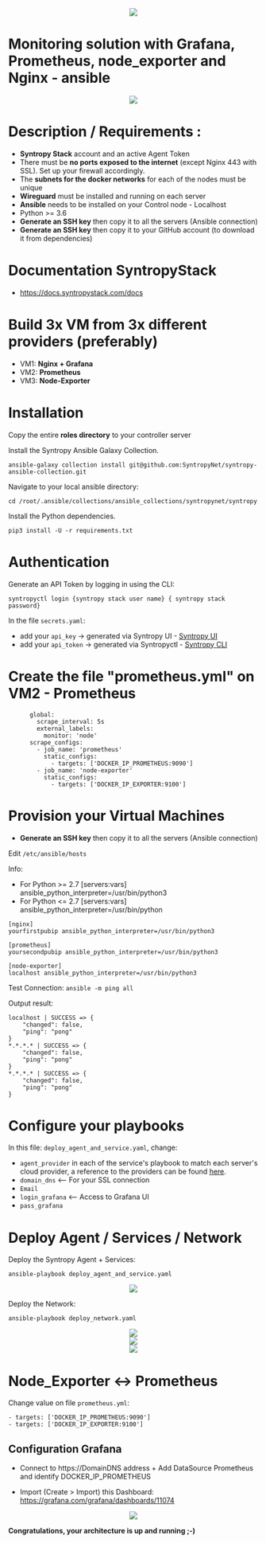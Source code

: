 <center><img src="images/logo_mon2.png"></center>

# Monitoring solution with Grafana, Prometheus, node_exporter and Nginx - ansible

<center><img src="images/Diagram.png"></center>

# Description / Requirements :

- **Syntropy Stack** account and an active Agent Token
- There must be **no ports exposed to the internet** (except Nginx 443 with SSL). Set up your firewall accordingly.
- The **subnets for the docker networks** for each of the nodes must be unique
- **Wireguard** must be installed and running on each server
- **Ansible** needs to be installed on your Control node - Localhost
- Python >= 3.6
- **Generate an SSH key** then copy it to all the servers (Ansible connection)
- **Generate an SSH key** then copy it to your GitHub account (to download it from dependencies)

# Documentation SyntropyStack

- https://docs.syntropystack.com/docs

# Build 3x VM from 3x different providers (preferably)

- VM1:  **Nginx + Grafana**
- VM2:  **Prometheus**
- VM3:  **Node-Exporter**

# Installation

Copy the entire **roles directory** to your controller server

Install the Syntropy Ansible Galaxy Collection.

```
ansible-galaxy collection install git@github.com:SyntropyNet/syntropy-ansible-collection.git
```

Navigate to your local ansible directory:

```
cd /root/.ansible/collections/ansible_collections/syntropynet/syntropy
```

Install the Python dependencies.

```
pip3 install -U -r requirements.txt
```

# Authentication

Generate an API Token by logging in using the CLI:

```
syntropyctl login {syntropy stack user name} { syntropy stack password}
```

In the file `secrets.yaml`:
- add your `api_key`   -> generated via Syntropy UI - [Syntropy UI](https://docs.syntropystack.com/docs/get-your-agent-token)
- add your `api_token` -> generated via Syntropyctl  - [Syntropy CLI](https://github.com/SyntropyNet/syntropy-cli)


# Create the file "prometheus.yml" on VM2 - Prometheus

```
      global:
        scrape_interval: 5s
        external_labels:
          monitor: 'node'
      scrape_configs:
        - job_name: 'prometheus'
          static_configs:
            - targets: ['DOCKER_IP_PROMETHEUS:9090']
        - job_name: 'node-exporter'
          static_configs:
            - targets: ['DOCKER_IP_EXPORTER:9100']
```


# Provision your Virtual Machines

- **Generate an SSH key** then copy it to all the servers (Ansible connection)

Edit `/etc/ansible/hosts`

Info:
- For Python >= 2.7 [servers:vars] ansible_python_interpreter=/usr/bin/python3
- For Python <= 2.7 [servers:vars] ansible_python_interpreter=/usr/bin/python

```
[nginx]
yourfirstpubip ansible_python_interpreter=/usr/bin/python3

[prometheus]
yoursecondpubip ansible_python_interpreter=/usr/bin/python3

[node-exporter]
localhost ansible_python_interpreter=/usr/bin/python3
```

Test Connection: `ansible -m ping all`

Output result:
```
localhost | SUCCESS => {
    "changed": false,
    "ping": "pong"
}
*.*.*.* | SUCCESS => {
    "changed": false,
    "ping": "pong"
}
*.*.*.* | SUCCESS => {
    "changed": false,
    "ping": "pong"
}
```

# Configure your playbooks

In this file: `deploy_agent_and_service.yaml`, change:
- `agent_provider` in each of the service's playbook to match each server's cloud provider, a reference to the providers can be found [here](https://docs.syntropystack.com/docs/syntropy-agent-variables).
- `domain_dns` <-- For your SSL connection
- `Email`
- `login_grafana` <-- Access to Grafana UI
- `pass_grafana`


# Deploy Agent / Services / Network

Deploy the Syntropy Agent + Services:
```
ansible-playbook deploy_agent_and_service.yaml
```
<center><img src="images/endpoints_services_mon2.png"></center>


Deploy the Network:
```
ansible-playbook deploy_network.yaml
```
<center><img src="images/network_mon2.png"></center>
<center><img src="images/network_connexion_topology_mon2.png"></center>
<center><img src="images/network_connexion_mon2.png"></center>


# Node_Exporter <-> Prometheus

Change value on file `prometheus.yml`:
```
- targets: ['DOCKER_IP_PROMETHEUS:9090']
- targets: ['DOCKER_IP_EXPORTER:9100']
```


## Configuration Grafana

- Connect to https://DomainDNS address + Add DataSource Prometheus and identify DOCKER_IP_PROMETHEUS

- Import (Create > Import) this Dashboard: https://grafana.com/grafana/dashboards/11074

<center><img src="images/grafana_mon2.png"></center>


**Congratulations, your architecture is up and running ;-)**

